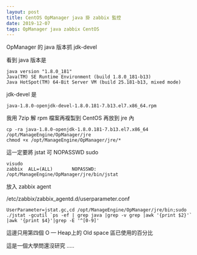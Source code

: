 ```yaml
---
layout: post
title: CentOS OpManager java 掛 zabbix 監控
date: 2019-12-07
tags: OpManager java zabbix CentOS
---
```


OpManager 的 java 版本抓 jdk-devel

看到 java 版本是 
```
java version "1.8.0_181"
Java(TM) SE Runtime Environment (build 1.8.0_181-b13)
Java HotSpot(TM) 64-Bit Server VM (build 25.181-b13, mixed mode)
```


jdk-devel 是
```
java-1.8.0-openjdk-devel-1.8.0.181-7.b13.el7.x86_64.rpm
```

我用 7zip 解 rpm 檔案再複製到 CentOS 再放到 jre 內
```
cp -ra java-1.8.0-openjdk-1.8.0.181-7.b13.el7.x86_64 /opt/ManageEngine/OpManager/jre
chmod +x /opt/ManageEngine/OpManager/jre/*
```

這一定要將 jstat 可 NOPASSWD sudo
```
visudo
zabbix  ALL=(ALL)       NOPASSWD: /opt/ManageEngine/OpManager/jre/bin/jstat
```
放入 zabbix agent

/etc/zabbix/zabbix_agentd.d/userparameter.conf
```
UserParameter=jstat.gc,cd /opt/ManageEngine/OpManager/jre/bin;sudo ./jstat -gcutil `ps -ef | grep java |grep -v grep |awk '{print $2}'` |awk '{print $4}'|grep -E '^[0-9]'
```
這邊只用第四個
O   — Heap上的 Old space 區已使用的百分比

這是一個大學問還沒研究 .....

